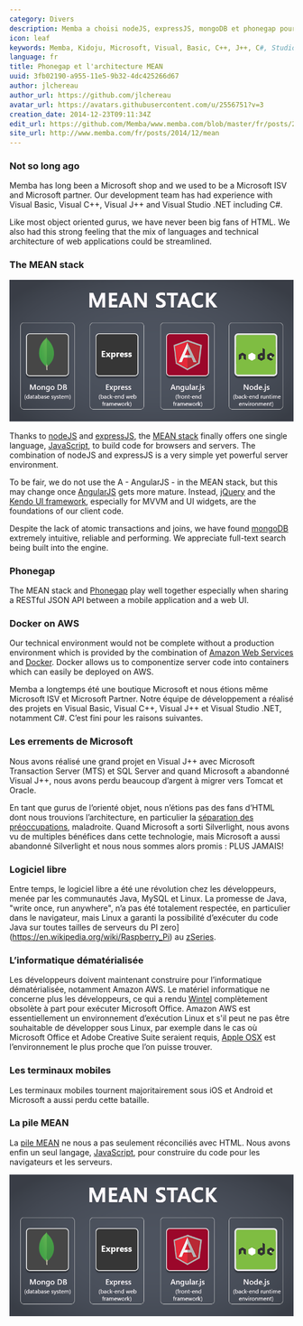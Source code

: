 ```yaml
---
category: Divers
description: Memba a choisi nodeJS, expressJS, mongoDB et phonegap pour construire ses solutions logicielles.
icon: leaf
keywords: Memba, Kidoju, Microsoft, Visual, Basic, C++, J++, C#, Studio, Silverlight, Java, MTS, SQL, MySQL, Oracle, logiciel libre, informatique dématérialisée, Amazon, AWS, Apple, iOS, Android, JavaScript, nodeJS, MEAN
language: fr
title: Phonegap et l'architecture MEAN
uuid: 3fb02190-a955-11e5-9b32-4dc425266d67
author: jlchereau
author_url: https://github.com/jlchereau
avatar_url: https://avatars.githubusercontent.com/u/2556751?v=3
creation_date: 2014-12-23T09:11:34Z
edit_url: https://github.com/Memba/www.memba.com/blob/master/fr/posts/2014/mean.md
site_url: http://www.memba.com/fr/posts/2014/12/mean
---
```

### Not so long ago

Memba has long been a Microsoft shop and we used to be a Microsoft ISV and Microsoft partner. 
Our development team has had experience with Visual Basic, Visual C++, Visual J++ and Visual Studio .NET including C#.

Like most object oriented gurus, we have never been big fans of HTML. We also had this strong feeling that the mix of languages and technical architecture of web applications could be streamlined.
 
### The MEAN stack

![MEAN stack](https://raw.githubusercontent.com/Memba/www.memba.com/master/en/posts/2014/mean.png)

Thanks to [nodeJS](https://nodejs.org/) and [expressJS](http://expressjs.com/), the [MEAN stack](https://en.wikipedia.org/wiki/MEAN_(software_bundle)) finally offers one single language,
[JavaScript](https://en.wikipedia.org/wiki/JavaScript), to build code for browsers and servers. The combination of nodeJS and expressJS is a very simple yet powerful server environment.

To be fair, we do not use the A - AngularJS - in the MEAN stack, but this may change once [AngularJS](https://angularjs.org/) gets more mature.
Instead, [jQuery](http://jquery.com/) and the [Kendo UI framework](http://www.telerik.com/kendo-ui), especially for MVVM and UI widgets, are the foundations of our client code.

Despite the lack of atomic transactions and joins, we have found [mongoDB](http://www.mongodb.org) extremely intuitive, reliable and performing. We appreciate full-text search being built into the engine.

### Phonegap

The MEAN stack and [Phonegap](http://phonegap.com/) play well together especially when sharing a RESTful JSON API between a mobile application and a web UI.

### Docker on AWS

Our technical environment would not be complete without a production environment which is provided by the combination of [Amazon Web Services](https://aws.amazon.com/) and [Docker](https://www.docker.com/).
Docker allows us to componentize server code into containers which can easily be deployed on AWS.



Memba a longtemps été une boutique Microsoft et nous étions même Microsoft ISV et Microsoft Partner.
Notre équipe de développement a réalisé des projets en Visual Basic, Visual C++, Visual J++ et Visual Studio .NET, notamment C#.
C’est fini pour les raisons suivantes.

### Les errements de Microsoft

Nous avons réalisé une grand projet en Visual J++ avec Microsoft Transaction Server (MTS) et SQL Server and quand Microsoft a abandonné Visual J++,
nous avons perdu beaucoup d’argent à migrer vers Tomcat et Oracle.

En tant que gurus de l’orienté objet, nous n’étions pas des fans d’HTML dont nous trouvions l’architecture, en particulier la [séparation des préoccupations](https://en.wikipedia.org/wiki/Separation_of_concerns), maladroite.
Quand Microsoft a sorti Silverlight, nous avons vu de multiples bénéfices dans cette technologie, mais Microsoft a aussi abandonné Silverlight et nous nous sommes alors promis : PLUS JAMAIS!

### Logiciel libre

Entre temps, le logiciel libre a été une révolution chez les développeurs, menée par les communautés Java, MySQL et Linux.
La promesse de Java, "write once, run anywhere", n’a pas été totalement respectée, en particulier dans le navigateur, mais Linux a garanti
la possibilité d’exécuter du code Java sur toutes tailles de serveurs du PI zero](https://en.wikipedia.org/wiki/Raspberry_Pi) au [zSeries](https://en.wikipedia.org/wiki/IBM_System_z). 

### L’informatique dématérialisée 

Les développeurs doivent maintenant construire pour l’informatique dématérialisée, notamment Amazon AWS.
Le matériel informatique ne concerne plus les développeurs, ce qui a rendu [Wintel](https://en.wikipedia.org/wiki/Wintel) complètement obsolète à part pour exécuter Microsoft Office.
Amazon AWS est essentiellement un environnement d’exécution Linux et s'il peut ne pas être souhaitable de développer sous Linux,
par exemple dans le cas où Microsoft Office et Adobe Creative Suite seraient requis, [Apple OSX](http://www.apple.com/uk/osx/) est l’environnement le plus proche que l’on puisse trouver. 

### Les terminaux mobiles

Les terminaux mobiles tournent majoritairement sous iOS et Android et Microsoft a aussi perdu cette bataille.

### La pile MEAN

La [pile MEAN](https://en.wikipedia.org/wiki/MEAN_(software_bundle)) ne nous a pas seulement réconciliés avec HTML.
Nous avons enfin un seul langage, [JavaScript](https://en.wikipedia.org/wiki/JavaScript), pour construire du code pour les navigateurs et les serveurs.

![Logo MEAN](https://raw.githubusercontent.com/Memba/www.memba.com/master/fr/posts/2014/mean.png)
